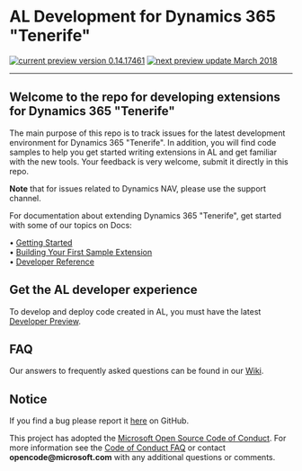 ﻿
# AL Development for Dynamics 365 "Tenerife"
 <!-- [![Released version](https://img.shields.io/badge/Release_version-0.12.15355-green.svg?style=flat-square)](https://mbs.microsoft.com/partnersource/global/deployment/downloads/product-releases/msdnav2018download) -->
 [![current preview version 0.14.17461](https://img.shields.io/badge/Current_Preview_Version-0.14.17461-orange.svg?style=flat-square)](https://github.com/Microsoft/AL/milestone/14) [![next preview update March 2018](https://img.shields.io/badge/Next_Preview_Update-March_2018-blue.svg?style=flat-square)](https://github.com/Microsoft/AL/milestone/15)

---

## Welcome to the repo for developing extensions for Dynamics 365 "Tenerife"
The main purpose of this repo is to track issues for the latest development environment for Dynamics 365 "Tenerife". In addition, you will find code samples to help you get started writing extensions in AL and get familiar with the new tools. Your feedback is very welcome, submit it directly in this repo.

**Note** that for issues related to Dynamics NAV, please use the support channel.

For documentation about extending Dynamics 365 "Tenerife", get started with some of our topics on Docs: 

•	[Getting Started](https://docs.microsoft.com/en-us/dynamics-nav/developer/devenv-get-started)   
•	[Building Your First Sample Extension](https://docs.microsoft.com/en-us/dynamics-nav/developer/devenv-extension-example)  
•	[Developer Reference](https://docs.microsoft.com/en-us/dynamics-nav/)  

## Get the AL developer experience
To develop and deploy code created in AL, you must have the latest [Developer Preview](https://aka.ms/navdeveloperpreview).

## FAQ
Our answers to frequently asked questions can be found in our [Wiki](https://github.com/Microsoft/AL/wiki/Frequently-Asked-Questions).

## Notice
If you find a bug please report it [here](https://github.com/Microsoft/AL/issues/new) on GitHub.

This project has adopted the [Microsoft Open Source Code of Conduct](https://opensource.microsoft.com/codeofconduct/). For more information see the [Code of Conduct FAQ](https://opensource.microsoft.com/codeofconduct/faq/) or contact __opencode@microsoft.com__ with any additional questions or comments.
